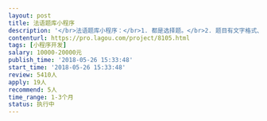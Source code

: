 ```yaml
---                
layout: post       
title: 法语题库小程序           
description: '</br>法语题库小程序：</br>1. 都是选择题。</br>2. 题目有文字格式、图片格式、音频格式、视频格式。</br>3. 用户做一题就给到一题的正确答案与解析。</br>4. 前十题免费，后面再做题，需要收费。</br>5. 用户可选择一开始做哪类考试，比如是专四还是专八。比如，选择了专四，可以再选做哪个年份的专四题，做哪种题型。</br>6. 需要给一个后台，可以很方便地添加试题。试题需要分标签。</br>'     
contenturl: https://pro.lagou.com/project/8105.html      
tags: [小程序开发]            
salary: 10000-20000元          
publish_time: '2018-05-26 15:33:48'         
start_time: '2018-05-26 15:33:48'           
review: 5410人                   
apply: 19人                   
recommend: 5人                   
time_range: 1-3个月              
status: 执行中                  
---                 
```


